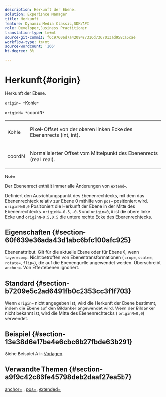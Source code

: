 ```yaml
---
description: Herkunft der Ebene.
solution: Experience Manager
title: Herkunft
feature: Dynamic Media Classic,SDK/API
role: Developer,Business Practitioner
translation-type: tm+mt
source-git-commit: f6c97606d7a4209427316d7367013ad9585a5cae
workflow-type: tm+mt
source-wordcount: '166'
ht-degree: 3%

---
```



# Herkunft{#origin}

Herkunft der Ebene.

`origin= *`Kohle`*`

`originN= *`coordN`*`

<table id="simpletable_A270FD92B1E841FE81F5AB300351FE01"> 
 <tr class="strow"> 
  <td class="stentry"> <p><span class="varname"> Kohle</span> </p></td> 
  <td class="stentry"> <p>Pixel-Offset von der oberen linken Ecke des Ebenenrects (int, int). </p></td> 
 </tr> 
 <tr class="strow"> 
  <td class="stentry"> <p><span class="varname"> coordN</span> </p></td> 
  <td class="stentry"> <p>Normalisierter Offset vom Mittelpunkt des Ebenenrects (real, real). </p></td> 
 </tr> 
</table>

>[!NOTE]
>
>Der Ebenenrect enthält immer alle Änderungen von `extend=`.

Definiert den Ausrichtungspunkt des Ebenenrechtecks, mit dem das Ebenenrechteck relativ zur Ebene 0 mithilfe von `pos=` positioniert wird. `originN=0,0` Positioniert die Herkunft der Ebene in der Mitte des Ebenenrechtecks. `originN=-0.5,-0.5` und  `origin=0,0` ist die obere linke Ecke und  `originN=0.5,0.5` die untere rechte Ecke des Ebenenrechtecks.

## Eigenschaften {#section-60f639e36ada43d1abc6bfc100afc925}

Ebenenattribut. Gilt für die aktuelle Ebene oder für Ebene 0, wenn `layer=comp`. Nicht betroffen von Ebenentransformationen ( `crop=`, `scale=`, `rotate=`, `flip=`), die auf die Ebenenquelle angewendet werden. Überschreibt `anchor=`. Von Effektebenen ignoriert.

## Standard {#section-b7209e5c2ad6491fb0c2353cc3f1f703}

Wenn `origin=` nicht angegeben ist, wird die Herkunft der Ebene bestimmt, indem die Ebene auf den Bildanker angewendet wird. Wenn der Bildanker nicht bekannt ist, wird die Mitte des Ebenenrechtecks ( `originN=0,0`) verwendet.

## Beispiel {#section-13e38d6e17be4e6cbc6b27fbde63b291}

Siehe Beispiel A in [Vorlagen](../../../../../is-api/http-ref/image-serving-api-ref/c-http-protocol-reference/c-templates/c-templates.md#concept-3cd2d2adae0e41b2979b9640244d4d3e).

## Verwandte Themen {#section-a9f9c42c86fe45798deb2daaf27ea5b7}

[anchor=](../../../../../is-api/http-ref/image-serving-api-ref/c-http-protocol-reference/c-command-reference/r-anchor.md#reference-6661e548ab284b82828d8d94c8ddeb7c) ,  [pos=](../../../../../is-api/http-ref/image-serving-api-ref/c-http-protocol-reference/c-command-reference/r-pos.md#reference-65de948f4b404f1182b22119ca332143),  [extended=](../../../../../is-api/http-ref/image-serving-api-ref/c-http-protocol-reference/c-command-reference/r-extend.md#reference-7e9156beb285459d830e2d56782a74ac)
